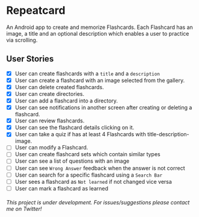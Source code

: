 # Repeatcard

An Android app to create and memorize Flashcards.
Each Flashcard has an image, a title and an optional description which enables a user to practice via scrolling.

## User Stories

- [x] User can create flashcards with a `title` and a `description`
- [x] User can create a flashcard with an image selected from the gallery.
- [x] User can delete created flashcards.
- [x] User can create directories.
- [x] User can add a flashcard into a directory.
- [x] User can see notifications in another screen after creating or deleting a flashcard.
- [x] User can review flashcards.
- [x] User can see the flashcard details clicking on it.
- [x] User can take a quiz if has at least 4 Flashcards with title-description-image.
- [ ] User can modify a Flashcard.
- [ ] User can create flashcard sets which contain similar types
- [ ] User can see a list of questions with an image
- [ ] User can see `Wrong Answer` feedback when the answer is not correct
- [ ] User can search for a specific flashcard using a `Search Bar`
- [ ] User sees a flashcard as `Not learned` if not changed vice versa
- [ ] User can mark a flashcard as learned

###### This project is under development. For issues/suggestions please contact me on Twitter!

